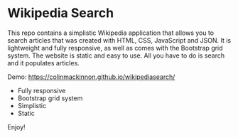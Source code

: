 # Wikipedia Search

This repo contains a simplistic Wikipedia application that allows you to search articles that was created with HTML, CSS, JavaScript and JSON. It is lightweight and fully responsive, as well as comes with the Bootstrap grid system. The website is static and easy to use. All you have to do is search and it populates articles.

Demo: https://colinmackinnon.github.io/wikipediasearch/


* Fully responsive
* Bootstrap grid system
* Simplistic
* Static

Enjoy!
